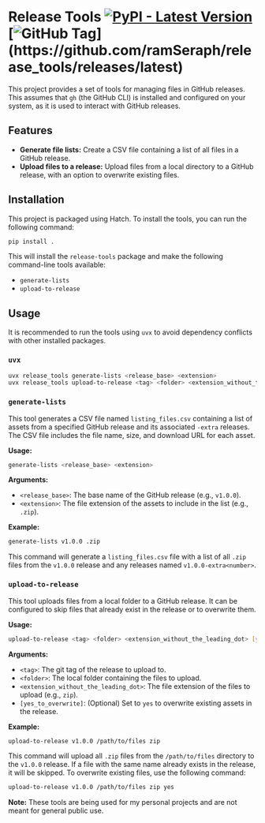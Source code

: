 # Release Tools [![PyPI - Latest Version](https://img.shields.io/pypi/v/release_tools)](https://pypi.org/project/release_tools/) [![GitHub Tag](https://img.shields.io/github/v/tag/ramSeraph/release_tools?filter=v*)](https://github.com/ramSeraph/release_tools/releases/latest)

This project provides a set of tools for managing files in GitHub releases. This assumes that `gh` (the GitHub CLI) is installed and configured on your system, as it is used to interact with GitHub releases.

## Features

- **Generate file lists:** Create a CSV file containing a list of all files in a GitHub release.
- **Upload files to a release:** Upload files from a local directory to a GitHub release, with an option to overwrite existing files.

## Installation

This project is packaged using Hatch. To install the tools, you can run the following command:

```bash
pip install .
```

This will install the `release-tools` package and make the following command-line tools available:

- `generate-lists`
- `upload-to-release`

## Usage

It is recommended to run the tools using `uvx` to avoid dependency conflicts with other installed packages.

### `uvx`

```bash
uvx release_tools generate-lists <release_base> <extension>
uvx release_tools upload-to-release <tag> <folder> <extension_without_the_leading_dot> [yes_to_overwrite]
```

### `generate-lists`

This tool generates a CSV file named `listing_files.csv` containing a list of assets from a specified GitHub release and its associated `-extra` releases. The CSV file includes the file name, size, and download URL for each asset.

**Usage:**

```bash
generate-lists <release_base> <extension>
```

**Arguments:**

- `<release_base>`: The base name of the GitHub release (e.g., `v1.0.0`).
- `<extension>`: The file extension of the assets to include in the list (e.g., `.zip`).

**Example:**

```bash
generate-lists v1.0.0 .zip
```

This command will generate a `listing_files.csv` file with a list of all `.zip` files from the `v1.0.0` release and any releases named `v1.0.0-extra<number>`.

### `upload-to-release`

This tool uploads files from a local folder to a GitHub release. It can be configured to skip files that already exist in the release or to overwrite them.

**Usage:**

```bash
upload-to-release <tag> <folder> <extension_without_the_leading_dot> [yes_to_overwrite]
```

**Arguments:**

- `<tag>`: The git tag of the release to upload to.
- `<folder>`: The local folder containing the files to upload.
- `<extension_without_the_leading_dot>`: The file extension of the files to upload (e.g., `zip`).
- `[yes_to_overwrite]`: (Optional) Set to `yes` to overwrite existing assets in the release.

**Example:**

```bash
upload-to-release v1.0.0 /path/to/files zip
```

This command will upload all `.zip` files from the `/path/to/files` directory to the `v1.0.0` release. If a file with the same name already exists in the release, it will be skipped. To overwrite existing files, use the following command:

```bash
upload-to-release v1.0.0 /path/to/files zip yes
```

**Note:** These tools are being used for my personal projects and are not meant for general public use.
